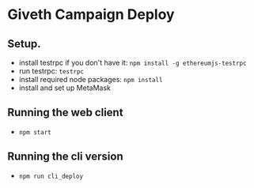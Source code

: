# Giveth Campaign Deploy

## Setup.
- install testrpc if you don't have it: ```npm install -g ethereumjs-testrpc```
- run testrpc: ```testrpc```
- install required node packages: ```npm install```
- install and set up MetaMask

## Running the web client
- ```npm start```

## Running the cli version 
- ```npm run cli_deploy```